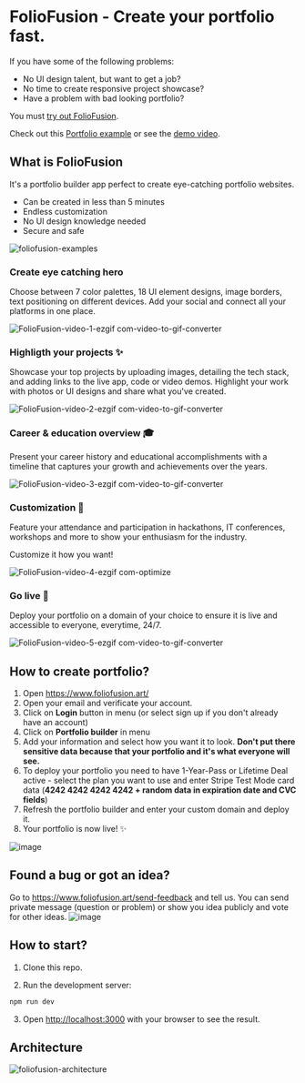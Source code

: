 # FolioFusion - Create your portfolio fast.

If you have some of the following problems:
-  No UI design talent, but want to get a job?
-  No time to create responsive project showcase?
-  Have a problem with bad looking portfolio?

You must <a href="https://www.foliofusion.art/">try out FolioFusion</a>.

Check out this <a href="https://www.foliofusion.art/ana-skarica">Portfolio example</a> or see the <a href="https://www.youtube.com/watch?v=xq9LXtuduPM">demo video</a>.

## What is FolioFusion

It's a portfolio builder app perfect to create eye-catching portfolio websites.

-  Can be created in less than 5 minutes
-  Endless customization
-  No UI design knowledge needed
-  Secure and safe

![foliofusion-examples](https://github.com/user-attachments/assets/d3661d86-56a2-42b5-a46c-dcca48d8ab88)

### Create eye catching hero

Choose between 7 color palettes, 18 UI element designs, image borders, text positioning on different devices. Add your social and connect all your platforms in one place.

![FolioFusion-video-1-ezgif com-video-to-gif-converter](https://github.com/user-attachments/assets/21c36775-d589-4698-a045-9726784f3fec)


### Highligth your projects ✨

Showcase your top projects by uploading images, detailing the tech stack, and adding links to the live app, code or video demos. Highlight your work with photos or UI designs and share what you've created.

![FolioFusion-video-2-ezgif com-video-to-gif-converter](https://github.com/user-attachments/assets/40bdd5df-e2b5-4c03-837c-e6d1a3dc3f79)


### Career & education overview 🎓

Present your career history and educational accomplishments with a timeline that captures your growth and achievements over the years.

![FolioFusion-video-3-ezgif com-video-to-gif-converter](https://github.com/user-attachments/assets/4777deda-a726-462d-90f9-af8a25d5dff3)


### Customization 🤩

Feature your attendance and participation in hackathons, IT conferences, workshops and more to show your enthusiasm for the industry.

Customize it how you want!

![FolioFusion-video-4-ezgif com-optimize](https://github.com/user-attachments/assets/65c5b73a-b7c2-48a0-b0fb-aa7e3160b39c)


### Go live 🚀

Deploy your portfolio on a domain of your choice to ensure it is live and accessible to everyone, everytime, 24/7.

![FolioFusion-video-5-ezgif com-video-to-gif-converter](https://github.com/user-attachments/assets/942fea8b-ac59-4b4a-80f5-934e5e4e72df)

## How to create portfolio?
1.  Open <a href="https://www.foliofusion.art/">https://www.foliofusion.art/</a>
2.  Open your email and verificate your account.
3.  Click on **Login** button in menu (or select sign up if you don't already have an account)
4.  Click on **Portfolio builder** in menu
5.  Add your information and select how you want it to look. **Don't put there sensitive data because that your portfolio and it's what everyone will see.**
6.  To deploy your portfolio you need to have 1-Year-Pass or Lifetime Deal active - select the plan you want to use and enter Stripe Test Mode card data (**4242 4242 4242 4242 + random data in expiration date and CVC fields**)
7. Refresh the portfolio builder and enter your custom domain and deploy it.
8. Your portfolio is now live! ✨
   
![image](https://github.com/user-attachments/assets/3368d30a-d64f-4ef8-ad17-dbe1827eb2b2)



## Found a bug or got an idea?

Go to <a href="https://www.foliofusion.art/send-feedback">https://www.foliofusion.art/send-feedback</a> and tell us. You can send private message (question or problem) or show you idea publicly and vote for other ideas.
![image](https://github.com/user-attachments/assets/8a0b5add-a956-4e6d-b241-4a13081ea3ba)


## How to start?

1. Clone this repo.

2. Run the development server:

```bash
npm run dev
```

3. Open [http://localhost:3000](http://localhost:3000) with your browser to see the result.


## Architecture

![foliofusion-architecture](https://github.com/user-attachments/assets/ebf941e4-eca2-4174-a21b-15f0cc5a3dcf)



